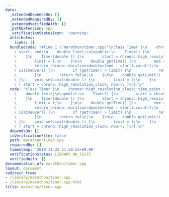 ```yaml
---
data:
  _extendedDependsOn: []
  _extendedRequiredBy: []
  _extendedVerifiedWith: []
  _pathExtension: cpp
  _verificationStatusIcon: ':warning:'
  attributes:
    links: []
  bundledCode: "#line 1 \"marathon/timer.cpp\"\nclass Timer {\n    chrono::high_resolution_clock::time_point\
    \ start, end;\n    double limit;\n\npublic:\n    Timer() {\n        start = chrono::high_resolution_clock::now();\n\
    \    }\n    Timer(double l) {\n        start = chrono::high_resolution_clock::now();\n\
    \        limit = l;\n    }\n\n    double getTime() {\n        end = chrono::high_resolution_clock::now();\n\
    \        return chrono::duration<double>(end - start).count();\n    }\n\n    bool\
    \ isTimeOver() {\n        if (getTime() > limit) {\n            return true;\n\
    \        }\n        return false;\n    }\n\n    double getLimit() { return limit;\
    \ }\n    void setLimit(double l) {\n        limit = l;\n    }\n    void setStart()\
    \ { start = chrono::high_resolution_clock::now(); }\n};\n"
  code: "class Timer {\n    chrono::high_resolution_clock::time_point start, end;\n\
    \    double limit;\n\npublic:\n    Timer() {\n        start = chrono::high_resolution_clock::now();\n\
    \    }\n    Timer(double l) {\n        start = chrono::high_resolution_clock::now();\n\
    \        limit = l;\n    }\n\n    double getTime() {\n        end = chrono::high_resolution_clock::now();\n\
    \        return chrono::duration<double>(end - start).count();\n    }\n\n    bool\
    \ isTimeOver() {\n        if (getTime() > limit) {\n            return true;\n\
    \        }\n        return false;\n    }\n\n    double getLimit() { return limit;\
    \ }\n    void setLimit(double l) {\n        limit = l;\n    }\n    void setStart()\
    \ { start = chrono::high_resolution_clock::now(); }\n};\n"
  dependsOn: []
  isVerificationFile: false
  path: marathon/timer.cpp
  requiredBy: []
  timestamp: '2019-11-22 21:50:52+09:00'
  verificationStatus: LIBRARY_NO_TESTS
  verifiedWith: []
documentation_of: marathon/timer.cpp
layout: document
redirect_from:
- /library/marathon/timer.cpp
- /library/marathon/timer.cpp.html
title: marathon/timer.cpp
---
```


